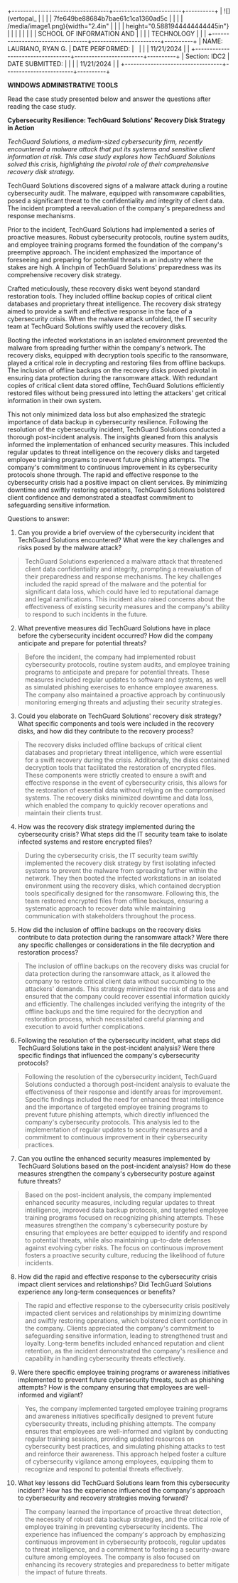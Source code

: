 +----------------------------------+------------------------+----------+
| ![](vertopal_                    |                        |          |
| 7fe649be88684b7bae61c1ca1360ad5c |                        |          |
| /media/image1.png){width="2.4in" |                        |          |
| height="0.5881944444444445in"}   |                        |          |
|                                  |                        |          |
| SCHOOL OF INFORMATION AND        |                        |          |
| TECHNOLOGY                       |                        |          |
+----------------------------------+------------------------+----------+
| NAME: LAURIANO, RYAN G.          | DATE PERFORMED:        |          |
|                                  | 11/21/2024             |          |
+----------------------------------+------------------------+----------+
| Section: IDC2                    | DATE SUBMITTED:        |          |
|                                  | 11/21/2024             |          |
+----------------------------------+------------------------+----------+

**WINDOWS ADMINISTRATIVE TOOLS**

Read the case study presented below and answer the questions after
reading the case study.

**Cybersecurity Resilience: TechGuard Solutions\' Recovery Disk Strategy
in Action**

*TechGuard Solutions, a medium-sized cybersecurity firm, recently
encountered a malware attack that put its systems and sensitive client
information at risk. This case study explores how TechGuard Solutions
solved this crisis, highlighting the pivotal role of their comprehensive
recovery disk strategy.*

TechGuard Solutions discovered signs of a malware attack during a
routine cybersecurity audit. The malware, equipped with ransomware
capabilities, posed a significant threat to the confidentiality and
integrity of client data. The incident prompted a reevaluation of the
company\'s preparedness and response mechanisms.

Prior to the incident, TechGuard Solutions had implemented a series of
proactive measures. Robust cybersecurity protocols, routine system
audits, and employee training programs formed the foundation of the
company\'s preemptive approach. The incident emphasized the importance
of foreseeing and preparing for potential threats in an industry where
the stakes are high. A linchpin of TechGuard Solutions\' preparedness
was its comprehensive recovery disk strategy.

Crafted meticulously, these recovery disks went beyond standard
restoration tools. They included offline backup copies of critical
client databases and proprietary threat intelligence. The recovery disk
strategy aimed to provide a swift and effective response in the face of
a cybersecurity crisis. When the malware attack unfolded, the IT
security team at TechGuard Solutions swiftly used the recovery disks.

Booting the infected workstations in an isolated environment prevented
the malware from spreading further within the company\'s network. The
recovery disks, equipped with decryption tools specific to the
ransomware, played a critical role in decrypting and restoring files
from offline backups. The inclusion of offline backups on the recovery
disks proved pivotal in ensuring data protection during the ransomware
attack. With redundant copies of critical client data stored offline,
TechGuard Solutions efficiently restored files without being pressured
into letting the attackers\' get critical information in their own
system.

This not only minimized data loss but also emphasized the strategic
importance of data backup in cybersecurity resilience. Following the
resolution of the cybersecurity incident, TechGuard Solutions conducted
a thorough post-incident analysis. The insights gleaned from this
analysis informed the implementation of enhanced security measures. This
included regular updates to threat intelligence on the recovery disks
and targeted employee training programs to prevent future phishing
attempts. The company\'s commitment to continuous improvement in its
cybersecurity protocols shone through. The rapid and effective response
to the cybersecurity crisis had a positive impact on client services. By
minimizing downtime and swiftly restoring operations, TechGuard
Solutions bolstered client confidence and demonstrated a steadfast
commitment to safeguarding sensitive information.

Questions to answer:

1.  Can you provide a brief overview of the cybersecurity incident that
    TechGuard Solutions encountered? What were the key challenges and
    risks posed by the malware attack?

> TechGuard Solutions experienced a malware attack that threatened
> client data confidentiality and integrity, prompting a reevaluation of
> their preparedness and response mechanisms. The key challenges
> included the rapid spread of the malware and the potential for
> significant data loss, which could have led to reputational damage and
> legal ramifications. This incident also raised concerns about the
> effectiveness of existing security measures and the company's ability
> to respond to such incidents in the future.

2.  What preventive measures did TechGuard Solutions have in place
    before the cybersecurity incident occurred? How did the company
    anticipate and prepare for potential threats?

> Before the incident, the company had implemented robust cybersecurity
> protocols, routine system audits, and employee training programs to
> anticipate and prepare for potential threats. These measures included
> regular updates to software and systems, as well as simulated phishing
> exercises to enhance employee awareness. The company also maintained a
> proactive approach by continuously monitoring emerging threats and
> adjusting their security strategies.

3.  Could you elaborate on TechGuard Solutions\' recovery disk strategy?
    What specific components and tools were included in the recovery
    disks, and how did they contribute to the recovery process?

> The recovery disks included offline backups of critical client
> databases and proprietary threat intelligence, which were essential
> for a swift recovery during the crisis. Additionally, the disks
> contained decryption tools that facilitated the restoration of
> encrypted files. These components were strictly created to ensure a
> swift and effective response in the event of cybersecurity crisis,
> this allows for the restoration of essential data without relying on
> the compromised systems. The recovery disks minimized downtime and
> data loss, which enabled the company to quickly recover operations and
> maintain their clients trust.

4.  How was the recovery disk strategy implemented during the
    cybersecurity crisis? What steps did the IT security team take to
    isolate infected systems and restore encrypted files?

> During the cybersecurity crisis, the IT security team swiftly
> implemented the recovery disk strategy by first isolating infected
> systems to prevent the malware from spreading further within the
> network. They then booted the infected workstations in an isolated
> environment using the recovery disks, which contained decryption tools
> specifically designed for the ransomware. Following this, the team
> restored encrypted files from offline backups, ensuring a systematic
> approach to recover data while maintaining communication with
> stakeholders throughout the process.

5.  How did the inclusion of offline backups on the recovery disks
    contribute to data protection during the ransomware attack? Were
    there any specific challenges or considerations in the file
    decryption and restoration process?

> The inclusion of offline backups on the recovery disks was crucial for
> data protection during the ransomware attack, as it allowed the
> company to restore critical client data without succumbing to the
> attackers\' demands. This strategy minimized the risk of data loss and
> ensured that the company could recover essential information quickly
> and efficiently. The challenges included verifying the integrity of
> the offline backups and the time required for the decryption and
> restoration process, which necessitated careful planning and execution
> to avoid further complications.

6.  Following the resolution of the cybersecurity incident, what steps
    did TechGuard Solutions take in the post-incident analysis? Were
    there specific findings that influenced the company\'s cybersecurity
    protocols?

> Following the resolution of the cybersecurity incident, TechGuard
> Solutions conducted a thorough post-incident analysis to evaluate the
> effectiveness of their response and identify areas for improvement.
> Specific findings included the need for enhanced threat intelligence
> and the importance of targeted employee training programs to prevent
> future phishing attempts, which directly influenced the company\'s
> cybersecurity protocols. This analysis led to the implementation of
> regular updates to security measures and a commitment to continuous
> improvement in their cybersecurity practices.

7.  Can you outline the enhanced security measures implemented by
    TechGuard Solutions based on the post-incident analysis? How do
    these measures strengthen the company\'s cybersecurity posture
    against future threats?

> Based on the post-incident analysis, the company implemented enhanced
> security measures, including regular updates to threat intelligence,
> improved data backup protocols, and targeted employee training
> programs focused on recognizing phishing attempts. These measures
> strengthen the company\'s cybersecurity posture by ensuring that
> employees are better equipped to identify and respond to potential
> threats, while also maintaining up-to-date defenses against evolving
> cyber risks. The focus on continuous improvement fosters a proactive
> security culture, reducing the likelihood of future incidents.

8.  How did the rapid and effective response to the cybersecurity crisis
    impact client services and relationships? Did TechGuard Solutions
    experience any long-term consequences or benefits?

> The rapid and effective response to the cybersecurity crisis
> positively impacted client services and relationships by minimizing
> downtime and swiftly restoring operations, which bolstered client
> confidence in the company. Clients appreciated the company\'s
> commitment to safeguarding sensitive information, leading to
> strengthened trust and loyalty. Long-term benefits included enhanced
> reputation and client retention, as the incident demonstrated the
> company\'s resilience and capability in handling cybersecurity threats
> effectively.

9.  Were there specific employee training programs or awareness
    initiatives implemented to prevent future cybersecurity threats,
    such as phishing attempts? How is the company ensuring that
    employees are well-informed and vigilant?

> Yes, the company implemented targeted employee training programs and
> awareness initiatives specifically designed to prevent future
> cybersecurity threats, including phishing attempts. The company
> ensures that employees are well-informed and vigilant by conducting
> regular training sessions, providing updated resources on
> cybersecurity best practices, and simulating phishing attacks to test
> and reinforce their awareness. This approach helped foster a culture
> of cybersecurity vigilance among employees, equipping them to
> recognize and respond to potential threats effectively.

10. What key lessons did TechGuard Solutions learn from this
    cybersecurity incident? How has the experience influenced the
    company\'s approach to cybersecurity and recovery strategies moving
    forward?

> The company learned the importance of proactive threat detection, the
> necessity of robust data backup strategies, and the critical role of
> employee training in preventing cybersecurity incidents. The
> experience has influenced the company\'s approach by emphasizing
> continuous improvement in cybersecurity protocols, regular updates to
> threat intelligence, and a commitment to fostering a security-aware
> culture among employees. The company is also focused on enhancing its
> recovery strategies and preparedness to better mitigate the impact of
> future threats.
